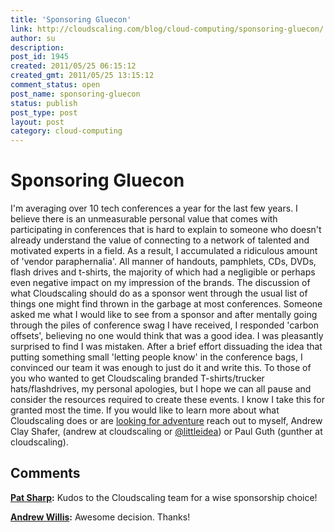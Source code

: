 ```yaml
---
title: 'Sponsoring Gluecon'
link: http://cloudscaling.com/blog/cloud-computing/sponsoring-gluecon/
author: su
description: 
post_id: 1945
created: 2011/05/25 06:15:12
created_gmt: 2011/05/25 13:15:12
comment_status: open
post_name: sponsoring-gluecon
status: publish
post_type: post
layout: post
category: cloud-computing
---
```


# Sponsoring Gluecon

I'm averaging over 10 tech conferences a year for the last few years. I believe there is an unmeasurable personal value that comes with participating in conferences that is hard to explain to someone who doesn't already understand the value of connecting to a network of talented and motivated experts in a field.  As a result, I accumulated a ridiculous amount of 'vendor paraphernalia'. All manner of handouts, pamphlets, CDs, DVDs, flash drives and t-shirts, the majority of which had a negligible or perhaps even negative impact on my impression of the brands. The discussion of what Cloudscaling should do as a sponsor went through the usual list of things one might find thrown in the garbage at most conferences. Someone asked me what I would like to see from a sponsor and after mentally going through the piles of conference swag I have received, I responded 'carbon offsets', believing no one would think that was a good idea. I was pleasantly surprised to find I was mistaken. After a brief effort dissuading the idea that putting something small 'letting people know' in the conference bags, I convinced our team it was enough to just do it and write this. To those of you who wanted to get Cloudscaling branded T-shirts/trucker hats/flashdrives, my personal apologies, but I hope we can all pause and consider the resources required to create these events. I know I take this for granted most the time. If you would like to learn more about what Cloudscaling does or are [looking for adventure](/company/careers.html) reach out to myself, Andrew Clay Shafer, (andrew at cloudscaling or [@littleidea](http://twitter.com/littleidea)) or Paul Guth (gunther at cloudscaling).

## Comments

**[Pat Sharp](#3045 "2011-05-25 10:10:00"):** Kudos to the Cloudscaling team for a wise sponsorship choice!

**[Andrew Willis](#3046 "2011-05-26 13:38:00"):** Awesome decision. Thanks!

